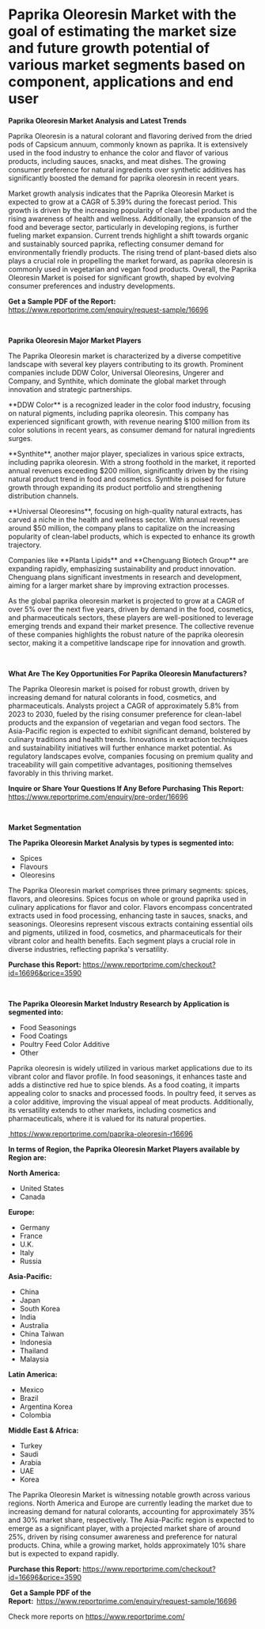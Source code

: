 <p><h1>Paprika Oleoresin Market with the goal of estimating the market size and future growth potential of various market segments based on component, applications and end user</h1></p><p><strong>Paprika Oleoresin Market Analysis and Latest Trends</strong></p>
<p><p>Paprika Oleoresin is a natural colorant and flavoring derived from the dried pods of Capsicum annuum, commonly known as paprika. It is extensively used in the food industry to enhance the color and flavor of various products, including sauces, snacks, and meat dishes. The growing consumer preference for natural ingredients over synthetic additives has significantly boosted the demand for paprika oleoresin in recent years.</p><p>Market growth analysis indicates that the Paprika Oleoresin Market is expected to grow at a CAGR of 5.39% during the forecast period. This growth is driven by the increasing popularity of clean label products and the rising awareness of health and wellness. Additionally, the expansion of the food and beverage sector, particularly in developing regions, is further fueling market expansion. Current trends highlight a shift towards organic and sustainably sourced paprika, reflecting consumer demand for environmentally friendly products. The rising trend of plant-based diets also plays a crucial role in propelling the market forward, as paprika oleoresin is commonly used in vegetarian and vegan food products. Overall, the Paprika Oleoresin Market is poised for significant growth, shaped by evolving consumer preferences and industry developments.</p></p>
<p><strong>Get a Sample PDF of the Report:&nbsp;</strong> <a href="https://www.reportprime.com/enquiry/request-sample/16696?utm_campaign=2413&utm_medium=2&utm_source=Github&utm_content=ia&utm_term=18032025&utm_id=paprika-oleoresin">https://www.reportprime.com/enquiry/request-sample/16696</a></p>
<p>&nbsp;</p>
<p><strong>Paprika Oleoresin Major Market Players</strong></p>
<p><p>The Paprika Oleoresin market is characterized by a diverse competitive landscape with several key players contributing to its growth. Prominent companies include DDW Color, Universal Oleoresins, Ungerer and Company, and Synthite, which dominate the global market through innovation and strategic partnerships.</p><p>**DDW Color** is a recognized leader in the color food industry, focusing on natural pigments, including paprika oleoresin. This company has experienced significant growth, with revenue nearing $100 million from its color solutions in recent years, as consumer demand for natural ingredients surges.</p><p>**Synthite**, another major player, specializes in various spice extracts, including paprika oleoresin. With a strong foothold in the market, it reported annual revenues exceeding $200 million, significantly driven by the rising natural product trend in food and cosmetics. Synthite is poised for future growth through expanding its product portfolio and strengthening distribution channels.</p><p>**Universal Oleoresins**, focusing on high-quality natural extracts, has carved a niche in the health and wellness sector. With annual revenues around $50 million, the company plans to capitalize on the increasing popularity of clean-label products, which is expected to enhance its growth trajectory.</p><p>Companies like **Planta Lipids** and **Chenguang Biotech Group** are expanding rapidly, emphasizing sustainability and product innovation. Chenguang plans significant investments in research and development, aiming for a larger market share by improving extraction processes.</p><p>As the global paprika oleoresin market is projected to grow at a CAGR of over 5% over the next five years, driven by demand in the food, cosmetics, and pharmaceuticals sectors, these players are well-positioned to leverage emerging trends and expand their market presence. The collective revenue of these companies highlights the robust nature of the paprika oleoresin sector, making it a competitive landscape ripe for innovation and growth.</p></p>
<p>&nbsp;</p>
<p><strong>What Are The Key Opportunities For Paprika Oleoresin Manufacturers?</strong></p>
<p><p>The Paprika Oleoresin market is poised for robust growth, driven by increasing demand for natural colorants in food, cosmetics, and pharmaceuticals. Analysts project a CAGR of approximately 5.8% from 2023 to 2030, fueled by the rising consumer preference for clean-label products and the expansion of vegetarian and vegan food sectors. The Asia-Pacific region is expected to exhibit significant demand, bolstered by culinary traditions and health trends. Innovations in extraction techniques and sustainability initiatives will further enhance market potential. As regulatory landscapes evolve, companies focusing on premium quality and traceability will gain competitive advantages, positioning themselves favorably in this thriving market.</p></p>
<p><strong>Inquire or Share Your Questions If Any Before Purchasing This Report:</strong> <a href="https://www.reportprime.com/enquiry/pre-order/16696?utm_campaign=2413&utm_medium=2&utm_source=Github&utm_content=ia&utm_term=18032025&utm_id=paprika-oleoresin">https://www.reportprime.com/enquiry/pre-order/16696</a></p>
<p>&nbsp;</p>
<p><strong>Market Segmentation</strong></p>
<p><strong>The Paprika Oleoresin Market Analysis by types is segmented into:</strong></p>
<p><ul><li>Spices</li><li>Flavours</li><li>Oleoresins</li></ul></p>
<p><p>The Paprika Oleoresin market comprises three primary segments: spices, flavors, and oleoresins. Spices focus on whole or ground paprika used in culinary applications for flavor and color. Flavors encompass concentrated extracts used in food processing, enhancing taste in sauces, snacks, and seasonings. Oleoresins represent viscous extracts containing essential oils and pigments, utilized in food, cosmetics, and pharmaceuticals for their vibrant color and health benefits. Each segment plays a crucial role in diverse industries, reflecting paprika's versatility.</p></p>
<p><strong>Purchase this Report:&nbsp;</strong><a href="https://www.reportprime.com/checkout?id=16696&price=3590&utm_campaign=2413&utm_medium=2&utm_source=Github&utm_content=ia&utm_term=18032025&utm_id=paprika-oleoresin">https://www.reportprime.com/checkout?id=16696&price=3590</a></p>
<p>&nbsp;</p>
<p><strong>The Paprika Oleoresin Market Industry Research by Application is segmented into:</strong></p>
<p><ul><li>Food Seasonings</li><li>Food Coatings</li><li>Poultry Feed Color Additive</li><li>Other</li></ul></p>
<p><p>Paprika oleoresin is widely utilized in various market applications due to its vibrant color and flavor profile. In food seasonings, it enhances taste and adds a distinctive red hue to spice blends. As a food coating, it imparts appealing color to snacks and processed foods. In poultry feed, it serves as a color additive, improving the visual appeal of meat products. Additionally, its versatility extends to other markets, including cosmetics and pharmaceuticals, where it is valued for its natural properties.</p></p>
<p><a href="https://www.reportprime.com/paprika-oleoresin-r16696?utm_campaign=2413&utm_medium=2&utm_source=Github&utm_content=ia&utm_term=18032025&utm_id=paprika-oleoresin">&nbsp;https://www.reportprime.com/paprika-oleoresin-r16696</a></p>
<p><strong>In terms of Region, the Paprika Oleoresin Market Players available by Region are:</strong></p>
<p>
    <p> <strong> North America: </strong>
        <ul>
            <li>United States</li>
            <li>Canada</li>
        </ul>
        </p> 
    <p> <strong> Europe: </strong>
        <ul>
            <li>Germany</li>
            <li>France</li>
            <li>U.K.</li>
            <li>Italy</li>
            <li>Russia</li>
        </ul>
        </p> 
    <p> <strong> Asia-Pacific: </strong>
        <ul>
            <li>China</li>
            <li>Japan</li>
            <li>South Korea</li>
            <li>India</li>
            <li>Australia</li>
            <li>China Taiwan</li>
            <li>Indonesia</li>
            <li>Thailand</li>
            <li>Malaysia</li>
        </ul>
        </p> 
    <p> <strong> Latin America: </strong>
        <ul>
            <li>Mexico</li>
            <li>Brazil</li>
            <li>Argentina Korea</li>
            <li>Colombia</li>
        </ul>
        </p> 
    <p> <strong> Middle East & Africa: </strong>
        <ul>
            <li>Turkey</li>
            <li>Saudi</li>
            <li>Arabia</li>
            <li>UAE</li>
            <li>Korea</li>
        </ul>
    </p>
    </p>
<p><p>The Paprika Oleoresin Market is witnessing notable growth across various regions. North America and Europe are currently leading the market due to increasing demand for natural colorants, accounting for approximately 35% and 30% market share, respectively. The Asia-Pacific region is expected to emerge as a significant player, with a projected market share of around 25%, driven by rising consumer awareness and preference for natural products. China, while a growing market, holds approximately 10% share but is expected to expand rapidly.</p></p>
<p><strong>Purchase this Report: </strong><a href="https://www.reportprime.com/checkout?id=16696&price=3590&utm_campaign=2413&utm_medium=2&utm_source=Github&utm_content=ia&utm_term=18032025&utm_id=paprika-oleoresin">https://www.reportprime.com/checkout?id=16696&price=3590</a></p>
<p>&nbsp;<strong>Get a Sample PDF of the Report:&nbsp;&nbsp;</strong><a href="https://www.reportprime.com/enquiry/request-sample/16696?utm_campaign=2413&utm_medium=2&utm_source=Github&utm_content=ia&utm_term=18032025&utm_id=paprika-oleoresin">https://www.reportprime.com/enquiry/request-sample/16696</a></p>
<p><strong></strong></p>
<p>Check more reports on <a href="https://www.reportprime.com/?utm_campaign=2413&utm_medium=2&utm_source=Github&utm_content=ia&utm_term=18032025&utm_id=paprika-oleoresin">https://www.reportprime.com/</a></p>